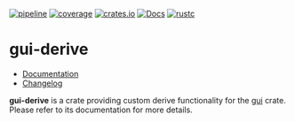 [![pipeline](https://github.com/d-e-s-o/gui/actions/workflows/test.yml/badge.svg?branch=main)](https://github.com/d-e-s-o/gui/actions/workflows/test.yml)
[![coverage](https://codecov.io/gh/d-e-s-o/gui/branch/main/graph/badge.svg)](https://codecov.io/gh/d-e-s-o/gui)
[![crates.io](https://img.shields.io/crates/v/gui-derive.svg)](https://crates.io/crates/gui-derive)
[![Docs](https://docs.rs/gui-derive/badge.svg)](https://docs.rs/gui-derive)
[![rustc](https://img.shields.io/badge/rustc-1.49+-blue.svg)](https://blog.rust-lang.org/2020/12/31/Rust-1.49.0.html)

gui-derive
==========

- [Documentation][docs-rs]
- [Changelog](CHANGELOG.md)

**gui-derive** is a crate providing custom derive functionality for the
[gui][gui] crate. Please refer to its documentation for more details.

[docs-rs]: https://docs.rs/crate/gui-derive
[gui]: https://crates.io/crates/gui

